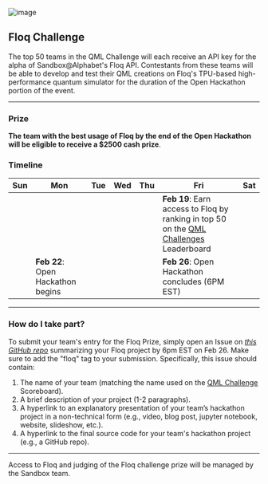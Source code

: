 
![image](img/qhack-banner.png)

## Floq Challenge

The top 50 teams in the QML Challenge will each receive an API key for the alpha of Sandbox@Alphabet's Floq API. 
Contestants from these teams will be able to develop and test their QML creations on Floq's TPU-based 
high-performance quantum simulator for the duration of the Open Hackathon portion of the event.

--- 
### Prize

**The team with the best usage of Floq by the end of the Open Hackathon will be eligible to receive a $2500 cash prize**.

### Timeline

| Sun | Mon | Tue | Wed | Thu | Fri  | Sat |
|---|---|---|---|---|---|---|
|   |   |   |   |   | **Feb 19**: Earn access to Floq by ranking in top 50 on the [QML Challenges](QML_Challenges.md) Leaderboard |   |
|   | **Feb 22**: Open Hackathon begins  |   |   |   | **Feb 26**: Open Hackathon concludes (6PM EST) |  |

---

### How do I take part?

To submit your team's entry for the Floq Prize, simply open an Issue on *[this GitHub repo](https://github.com/XanaduAI/QHack/issues/)* summarizing your Floq project by 6pm EST on Feb 26. Make sure to add the "floq" tag to your submission. Specifically, this issue should contain:

1. The name of your team (matching the name used on the [QML Challenge](QML_Challenges.md) Scoreboard).
2. A brief description of your project (1-2 paragraphs).
3. A hyperlink to an explanatory presentation of your team’s hackathon project in a non-technical form (e.g., video, blog post, jupyter notebook, website, slideshow, etc.).
4. A hyperlink to the final source code for your team's hackathon project (e.g., a GitHub repo).

---

Access to Floq and judging of the Floq challenge prize will be managed by the Sandbox team. 
